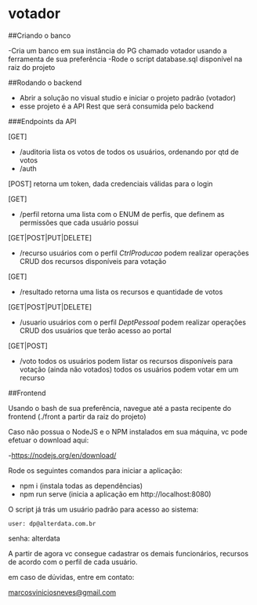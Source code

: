 # votador

##Criando o banco

-Cria um banco em sua instância do PG chamado votador usando a ferramenta de sua preferência
-Rode o script database.sql disponível na raiz do projeto

##Rodando o backend

- Abrir a solução no visual studio e iniciar o projeto padrão (votador)
- esse projeto é a API Rest que será consumida pelo backend

###Endpoints da API

[GET]
- /auditoria
lista os votos de todos os usuários, ordenando por qtd de votos
- /auth

[POST]
retorna um token, dada credenciais válidas para o login

[GET]
- /perfil
retorna uma lista com o ENUM de perfis, que definem as permissões que cada usuário possui

[GET|POST|PUT|DELETE]
- /recurso
usuários com o perfil *CtrlProducao* podem realizar operações CRUD dos recursos disponíveis para votação

[GET]
- /resultado
retorna uma lista os recursos e quantidade de votos

[GET|POST|PUT|DELETE]
- /usuario
usuários com o perfil *DeptPessoal* podem realizar operações CRUD dos usuários que terão acesso ao portal

[GET|POST]
- /voto
todos os usuários podem listar os recursos disponíveis para votação (ainda não votados)
todos os usuários podem votar em um recurso


##Frontend

Usando o bash de sua preferência, navegue até a pasta recipente do frontend (./front a partir da raiz do projeto)

Caso não possua o NodeJS e o NPM instalados em sua máquina, vc pode efetuar o download aqui:

-https://nodejs.org/en/download/

Rode os seguintes comandos para iniciar a aplicação:

- npm i (instala todas as dependências)
- npm run serve (inicia a aplicação em http://localhost:8080)

O script já trás um usuário padrão para acesso ao sistema:

	user: dp@alterdata.com.br
  senha: alterdata

A partir de agora vc consegue cadastrar os demais funcionários, recursos de acordo com o perfil de cada usuário.


em caso de dúvidas, entre em contato:

marcosviniciosneves@gmail.com
